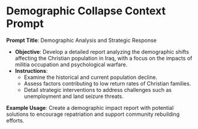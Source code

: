 # Demographic Collapse Context Prompt

**Prompt Title**: Demographic Analysis and Strategic Response
- **Objective**: Develop a detailed report analyzing the demographic shifts affecting the Christian population in Iraq, with a focus on the impacts of militia occupation and psychological warfare.
- **Instructions**:
  - Examine the historical and current population decline.
  - Assess factors contributing to low return rates of Christian families.
  - Detail strategic interventions to address challenges such as unemployment and land seizure threats.

**Example Usage**: Create a demographic impact report with potential solutions to encourage repatriation and support community rebuilding efforts.